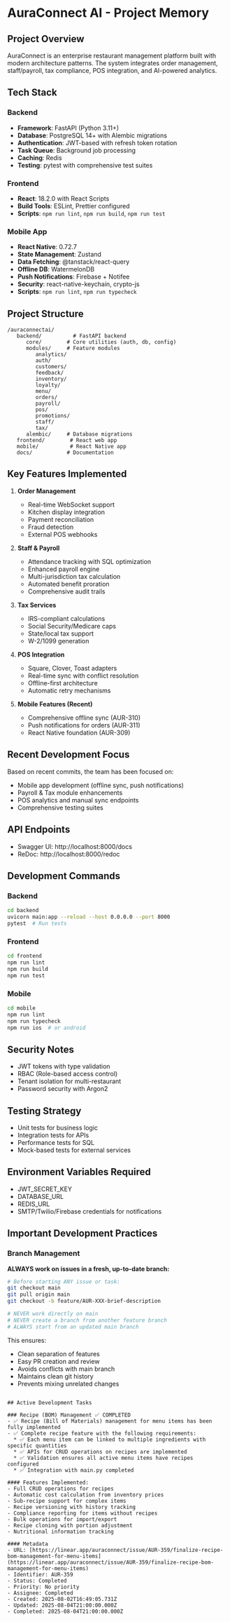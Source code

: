 # AuraConnect AI - Project Memory

## Project Overview
AuraConnect is an enterprise restaurant management platform built with modern architecture patterns. The system integrates order management, staff/payroll, tax compliance, POS integration, and AI-powered analytics.

## Tech Stack

### Backend
- **Framework**: FastAPI (Python 3.11+)
- **Database**: PostgreSQL 14+ with Alembic migrations
- **Authentication**: JWT-based with refresh token rotation
- **Task Queue**: Background job processing
- **Caching**: Redis
- **Testing**: pytest with comprehensive test suites

### Frontend
- **React**: 18.2.0 with React Scripts
- **Build Tools**: ESLint, Prettier configured
- **Scripts**: `npm run lint`, `npm run build`, `npm run test`

### Mobile App
- **React Native**: 0.72.7
- **State Management**: Zustand
- **Data Fetching**: @tanstack/react-query
- **Offline DB**: WatermelonDB
- **Push Notifications**: Firebase + Notifee
- **Security**: react-native-keychain, crypto-js
- **Scripts**: `npm run lint`, `npm run typecheck`

## Project Structure

```
/auraconnectai/
   backend/          # FastAPI backend
      core/        # Core utilities (auth, db, config)
      modules/     # Feature modules
         analytics/
         auth/
         customers/
         feedback/
         inventory/
         loyalty/
         menu/
         orders/
         payroll/
         pos/
         promotions/
         staff/
         tax/
      alembic/     # Database migrations
   frontend/        # React web app
   mobile/          # React Native app
   docs/           # Documentation

```

## Key Features Implemented

1. **Order Management**
   - Real-time WebSocket support
   - Kitchen display integration
   - Payment reconciliation
   - Fraud detection
   - External POS webhooks

2. **Staff & Payroll**
   - Attendance tracking with SQL optimization
   - Enhanced payroll engine
   - Multi-jurisdiction tax calculation
   - Automated benefit proration
   - Comprehensive audit trails

3. **Tax Services**
   - IRS-compliant calculations
   - Social Security/Medicare caps
   - State/local tax support
   - W-2/1099 generation

4. **POS Integration**
   - Square, Clover, Toast adapters
   - Real-time sync with conflict resolution
   - Offline-first architecture
   - Automatic retry mechanisms

5. **Mobile Features (Recent)**
   - Comprehensive offline sync (AUR-310)
   - Push notifications for orders (AUR-311)
   - React Native foundation (AUR-309)

## Recent Development Focus

Based on recent commits, the team has been focused on:
- Mobile app development (offline sync, push notifications)
- Payroll & Tax module enhancements
- POS analytics and manual sync endpoints
- Comprehensive testing suites

## API Endpoints
- Swagger UI: http://localhost:8000/docs
- ReDoc: http://localhost:8000/redoc

## Development Commands

### Backend
```bash
cd backend
uvicorn main:app --reload --host 0.0.0.0 --port 8000
pytest  # Run tests
```

### Frontend
```bash
cd frontend
npm run lint
npm run build
npm run test
```

### Mobile
```bash
cd mobile
npm run lint
npm run typecheck
npm run ios  # or android
```

## Security Notes
- JWT tokens with type validation
- RBAC (Role-based access control)
- Tenant isolation for multi-restaurant
- Password security with Argon2

## Testing Strategy
- Unit tests for business logic
- Integration tests for APIs
- Performance tests for SQL
- Mock-based tests for external services

## Environment Variables Required
- JWT_SECRET_KEY
- DATABASE_URL
- REDIS_URL
- SMTP/Twilio/Firebase credentials for notifications

## Important Development Practices

### Branch Management
**ALWAYS work on issues in a fresh, up-to-date branch:**
```bash
# Before starting ANY issue or task:
git checkout main
git pull origin main
git checkout -b feature/AUR-XXX-brief-description

# NEVER work directly on main
# NEVER create a branch from another feature branch
# ALWAYS start from an updated main branch
```

This ensures:
- Clean separation of features
- Easy PR creation and review
- Avoids conflicts with main branch
- Maintains clean git history
- Prevents mixing unrelated changes
```

## Active Development Tasks

### Recipe (BOM) Management ✅ COMPLETED
- ✅ Recipe (Bill of Materials) management for menu items has been fully implemented
- ✅ Complete recipe feature with the following requirements:
  * ✅ Each menu item can be linked to multiple ingredients with specific quantities
  * ✅ APIs for CRUD operations on recipes are implemented
  * ✅ Validation ensures all active menu items have recipes configured
  * ✅ Integration with main.py completed

#### Features Implemented:
- Full CRUD operations for recipes
- Automatic cost calculation from inventory prices
- Sub-recipe support for complex items
- Recipe versioning with history tracking
- Compliance reporting for items without recipes
- Bulk operations for import/export
- Recipe cloning with portion adjustment
- Nutritional information tracking

#### Metadata
- URL: [https://linear.app/auraconnect/issue/AUR-359/finalize-recipe-bom-management-for-menu-items](https://linear.app/auraconnect/issue/AUR-359/finalize-recipe-bom-management-for-menu-items)
- Identifier: AUR-359
- Status: Completed
- Priority: No priority
- Assignee: Completed
- Created: 2025-08-02T16:49:05.731Z
- Updated: 2025-08-04T21:00:00.000Z
- Completed: 2025-08-04T21:00:00.000Z